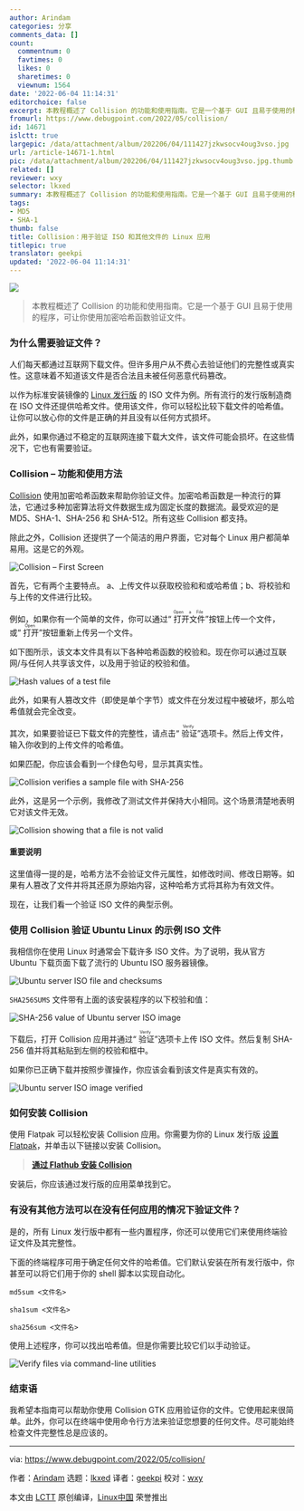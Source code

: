 ```yaml
---
author: Arindam
categories: 分享
comments_data: []
count:
  commentnum: 0
  favtimes: 0
  likes: 0
  sharetimes: 0
  viewnum: 1564
date: '2022-06-04 11:14:31'
editorchoice: false
excerpt: 本教程概述了 Collision 的功能和使用指南。它是一个基于 GUI 且易于使用的程序，可让你使用加密哈希函数验证文件。
fromurl: https://www.debugpoint.com/2022/05/collision/
id: 14671
islctt: true
largepic: /data/attachment/album/202206/04/111427jzkwsocv4oug3vso.jpg
url: /article-14671-1.html
pic: /data/attachment/album/202206/04/111427jzkwsocv4oug3vso.jpg.thumb.jpg
related: []
reviewer: wxy
selector: lkxed
summary: 本教程概述了 Collision 的功能和使用指南。它是一个基于 GUI 且易于使用的程序，可让你使用加密哈希函数验证文件。
tags:
- MD5
- SHA-1
thumb: false
title: Collision：用于验证 ISO 和其他文件的 Linux 应用
titlepic: true
translator: geekpi
updated: '2022-06-04 11:14:31'
---
```


![](/data/attachment/album/202206/04/111427jzkwsocv4oug3vso.jpg)



> 
> 本教程概述了 Collision 的功能和使用指南。它是一个基于 GUI 且易于使用的程序，可让你使用加密哈希函数验证文件。
> 
> 
> 


### 为什么需要验证文件？


人们每天都通过互联网下载文件。但许多用户从不费心去验证他们的完整性或真实性。这意味着不知道该文件是否合法且未被任何恶意代码篡改。


以作为标准安装镜像的 [Linux 发行版](https://www.debugpoint.com/category/distributions) 的 ISO 文件为例。所有流行的发行版制造商在 ISO 文件还提供哈希文件。使用该文件，你可以轻松比较下载文件的哈希值。让你可以放心你的文件是正确的并且没有以任何方式损坏。


此外，如果你通过不稳定的互联网连接下载大文件，该文件可能会损坏。在这些情况下，它也有需要验证。


### Collision – 功能和使用方法


[Collision](https://collision.geopjr.dev/) 使用加密哈希函数来帮助你验证文件。加密哈希函数是一种流行的算法，它通过多种加密算法将文件数据生成为固定长度的数据流。最受欢迎的是 MD5、SHA-1、SHA-256 和 SHA-512。所有这些 Collision 都支持。


除此之外，Collision 还提供了一个简洁的用户界面，它对每个 Linux 用户都简单易用。这是它的外观。


![Collision – First Screen](/data/attachment/album/202206/04/111431wncha0rh0a2lnar8.jpg)


首先，它有两个主要特点。 a、上传文件以获取校验和和或哈希值；b、将校验和与上传的文件进行比较。


例如，如果你有一个简单的文件，你可以通过“<ruby> 打开文件 <rt>  Open a File </rt></ruby>”按钮上传一个文件，或“<ruby> 打开 <rt>  Open </rt></ruby>”按钮重新上传另一个文件。


如下图所示，该文本文件具有以下各种哈希函数的校验和。现在你可以通过互联网/与任何人共享该文件，以及用于验证的校验和值。


![Hash values of a test file](/data/attachment/album/202206/04/111432xyyh47dxi6l7nxw6.jpg)


此外，如果有人篡改文件（即使是单个字节）或文件在分发过程中被破坏，那么哈希值就会完全改变。


其次，如果要验证已下载文件的完整性，请点击“<ruby> 验证 <rt>  Verify </rt></ruby>”选项卡。然后上传文件，输入你收到的上传文件的哈希值。


如果匹配，你应该会看到一个绿色勾号，显示其真实性。


![Collision verifies a sample file with SHA-256](/data/attachment/album/202206/04/111432oc7kdl8v00k8d6gc.jpg)


此外，这是另一个示例，我修改了测试文件并保持大小相同。这个场景清楚地表明它对该文件无效。


![Collision showing that a file is not valid](/data/attachment/album/202206/04/111432qlylynyee55yebd0.jpg)


#### 重要说明


这里值得一提的是，哈希方法不会验证文件元属性，如修改时间、修改日期等。如果有人篡改了文件并将其还原为原始内容，这种哈希方式将其称为有效文件。


现在，让我们看一个验证 ISO 文件的典型示例。


### 使用 Collision 验证 Ubuntu Linux 的示例 ISO 文件


我相信你在使用 Linux 时通常会下载许多 ISO 文件。为了说明，我从官方 Ubuntu 下载页面下载了流行的 Ubuntu ISO 服务器镜像。


![Ubuntu server ISO file and checksums](/data/attachment/album/202206/04/111432h44x1i88d1d1fncd.jpg)


`SHA256SUMS` 文件带有上面的该安装程序的以下校验和值：


![SHA-256 value of Ubuntu server ISO image](/data/attachment/album/202206/04/111432e99z8yvpnromyzcv.jpg)


下载后，打开 Collision 应用并通过“<ruby> 验证 <rt>  Verify </rt></ruby>”选项卡上传 ISO 文件。然后复制 SHA-256 值并将其粘贴到左侧的校验和框中。


如果你已正确下载并按照步骤操作，你应该会看到该文件是真实有效的。


![Ubuntu server ISO image verified](/data/attachment/album/202206/04/111432c8xl1j61xyjlyxlk.jpg)


### 如何安装 Collision


使用 Flatpak 可以轻松安装 Collision 应用。你需要为你的 Linux 发行版 [设置 Flatpak](https://flatpak.org/setup/)，并单击以下链接以安装 Collision。



> 
> **[通过 Flathub 安装 Collision](https://dl.flathub.org/repo/appstream/dev.geopjr.Collision.flatpakref)**
> 
> 
> 


安装后，你应该通过发行版的应用菜单找到它。


### 有没有其他方法可以在没有任何应用的情况下验证文件？


是的，所有 Linux 发行版中都有一些内置程序，你还可以使用它们来使用终端验证文件及其完整性。


下面的终端程序可用于确定任何文件的哈希值。它们默认安装在所有发行版中，你甚至可以将它们用于你的 shell 脚本以实现自动化。



```
md5sum <文件名>

```


```
sha1sum <文件名>

```


```
sha256sum <文件名>

```

使用上述程序，你可以找出哈希值。但是你需要比较它们以手动验证。


![Verify files via command-line utilities](/data/attachment/album/202206/04/111433z1kz8mzi0ge888ji.jpg)


### 结束语


我希望本指南可以帮助你使用 Collision GTK 应用验证你的文件。它使用起来很简单。此外，你可以在终端中使用命令行方法来验证您想要的任何文件。尽可能始终检查文件完整性总是应该的。




---


via: <https://www.debugpoint.com/2022/05/collision/>


作者：[Arindam](https://www.debugpoint.com/author/admin1/) 选题：[lkxed](https://github.com/lkxed) 译者：[geekpi](https://github.com/geekpi) 校对：[wxy](https://github.com/wxy)


本文由 [LCTT](https://github.com/LCTT/TranslateProject) 原创编译，[Linux中国](https://linux.cn/) 荣誉推出